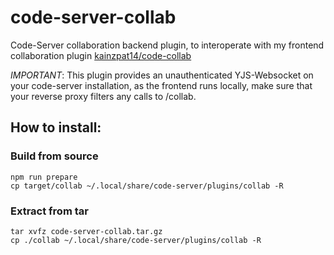 # code-server-collab
Code-Server collaboration backend plugin, to interoperate with my frontend collaboration plugin [kainzpat14/code-collab](https://github.com/kainzpat14/code-collab)

*IMPORTANT*: This plugin provides an unauthenticated YJS-Websocket on your code-server installation, as the frontend runs locally, make sure that your reverse proxy filters any calls to /collab. 

## How to install: 

### Build from source

```shell
npm run prepare
cp target/collab ~/.local/share/code-server/plugins/collab -R
```

### Extract from tar

```shell
tar xvfz code-server-collab.tar.gz
cp ./collab ~/.local/share/code-server/plugins/collab -R
```
